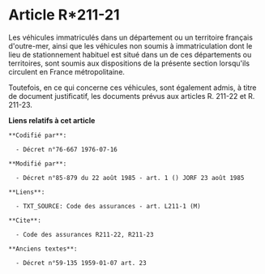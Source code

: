 # Article R*211-21

Les véhicules immatriculés dans un département ou un territoire français d'outre-mer, ainsi que les véhicules non soumis à
immatriculation dont le lieu de stationnement habituel est situé dans un de ces départements ou territoires, sont soumis aux
dispositions de la présente section lorsqu'ils circulent en France métropolitaine.

Toutefois, en ce qui concerne ces véhicules, sont également admis, à titre de document justificatif, les documents prévus aux
articles R. 211-22 et R. 211-23.

**Liens relatifs à cet article**

	**Codifié par**:

	  - Décret n°76-667 1976-07-16

	**Modifié par**:

	  - Décret n°85-879 du 22 août 1985 - art. 1 () JORF 23 août 1985

	**Liens**:

	  - TXT_SOURCE: Code des assurances - art. L211-1 (M)

	**Cite**:

	  - Code des assurances R211-22, R211-23

	**Anciens textes**:

	  - Décret n°59-135 1959-01-07 art. 23
